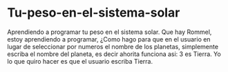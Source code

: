 # Tu-peso-en-el-sistema-solar
Aprendiendo a programar tu peso en el sistema solar.
 Que hay Rommel, estoy aprendiendo a programar,  ¿Como hago para que en el usuario en lugar de seleccionar por numeros el nombre de los planetas, 
 simplemente escriba el nombre del planeta, 
 es decir ahorita funciona asi: 3 es Tierra.
 Yo lo que quiro hacer es que el usuario escriba Tierra.
